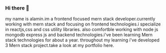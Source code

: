 ### Hi there 👋
my name is alamin.im a frontend focused mern stack developer.currently working with mern stack and focusing on frontend technologies.i specialize in reactjs,css and css utility libraries. also comfortble working with node js mongodb express js and backend technologies.i've been learning Mern stack technologies for about a year. throughout my learning i've developed 3 Mern stack project.take a look at my portfolio here.    
<!--
**un-earthly/un-earthly** is a ✨ _special_ ✨ repository because its `README.md` (this file) appears on your GitHub profile.

Here are some ideas to get you started:

- 🔭 I’m currently working on ...
- 🌱 I’m currently learning ...
- 👯 I’m looking to collaborate on ...
- 🤔 I’m looking for help with ...
- 💬 Ask me about ...
- 📫 How to reach me: ...
- 😄 Pronouns: ...
- ⚡ Fun fact: ...
-->

